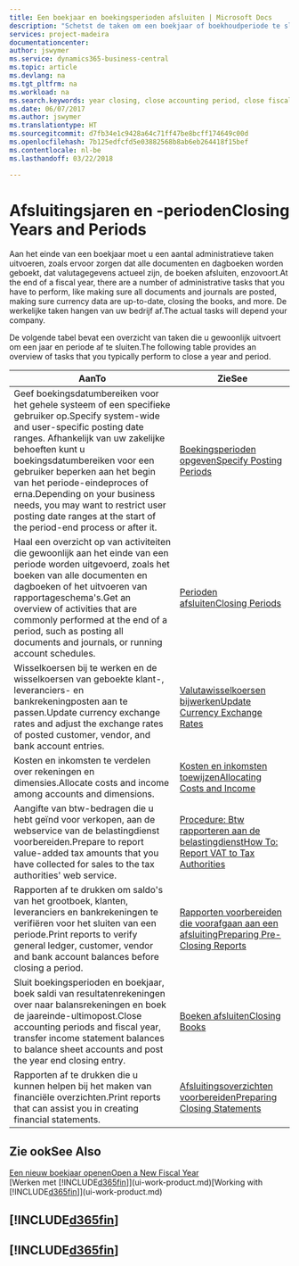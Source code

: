 ```yaml
---
title: Een boekjaar en boekingsperioden afsluiten | Microsoft Docs
description: "Schetst de taken om een boekjaar of boekhoudperiode te sluiten, bijvoorbeeld, ervoor zorgen dat documenten en dagboeken worden geboekt en banksaldi verifiëren."
services: project-madeira
documentationcenter: 
author: jswymer
ms.service: dynamics365-business-central
ms.topic: article
ms.devlang: na
ms.tgt_pltfrm: na
ms.workload: na
ms.search.keywords: year closing, close accounting period, close fiscal year, bank account detailed trial balance
ms.date: 06/07/2017
ms.author: jswymer
ms.translationtype: HT
ms.sourcegitcommit: d7fb34e1c9428a64c71ff47be8bcff174649c00d
ms.openlocfilehash: 7b125edfcfd5e03882568b8ab6eb264418f15bef
ms.contentlocale: nl-be
ms.lasthandoff: 03/22/2018

---
```

# <a name="closing-years-and-periods"></a><span data-ttu-id="6837f-103">Afsluitingsjaren en -perioden</span><span class="sxs-lookup"><span data-stu-id="6837f-103">Closing Years and Periods</span></span>
<span data-ttu-id="6837f-104">Aan het einde van een boekjaar moet u een aantal administratieve taken uitvoeren, zoals ervoor zorgen dat alle documenten en dagboeken worden geboekt, dat valutagegevens actueel zijn, de boeken afsluiten, enzovoort.</span><span class="sxs-lookup"><span data-stu-id="6837f-104">At the end of a fiscal year, there are a number of administrative tasks that you have to perform, like making sure all documents and journals are posted, making sure currency data are up-to-date, closing the books, and more.</span></span> <span data-ttu-id="6837f-105">De werkelijke taken hangen van uw bedrijf af.</span><span class="sxs-lookup"><span data-stu-id="6837f-105">The actual tasks will depend your company.</span></span>

<span data-ttu-id="6837f-106">De volgende tabel bevat een overzicht van taken die u gewoonlijk uitvoert om een jaar en periode af te sluiten.</span><span class="sxs-lookup"><span data-stu-id="6837f-106">The following table provides an overview of tasks that you typically perform to close a year and period.</span></span>

| <span data-ttu-id="6837f-107">Aan</span><span class="sxs-lookup"><span data-stu-id="6837f-107">To</span></span> | <span data-ttu-id="6837f-108">Zie</span><span class="sxs-lookup"><span data-stu-id="6837f-108">See</span></span> |
| --- | --- |
| <span data-ttu-id="6837f-109">Geef boekingsdatumbereiken voor het gehele systeem of een specifieke gebruiker op.</span><span class="sxs-lookup"><span data-stu-id="6837f-109">Specify system-wide and user-specific posting date ranges.</span></span> <span data-ttu-id="6837f-110">Afhankelijk van uw zakelijke behoeften kunt u boekingsdatumbereiken voor een gebruiker beperken aan het begin van het periode-eindeproces of erna.</span><span class="sxs-lookup"><span data-stu-id="6837f-110">Depending on your business needs, you may want to restrict user posting date ranges at the start of the period-end process or after it.</span></span> |[<span data-ttu-id="6837f-111">Boekingsperioden opgeven</span><span class="sxs-lookup"><span data-stu-id="6837f-111">Specify Posting Periods</span></span>](finance-how-specify-posting-periods.md) |
| <span data-ttu-id="6837f-112">Haal een overzicht op van activiteiten die gewoonlijk aan het einde van een periode worden uitgevoerd, zoals het boeken van alle documenten en dagboeken of het uitvoeren van rapportageschema's.</span><span class="sxs-lookup"><span data-stu-id="6837f-112">Get an overview of activities that are commonly performed at the end of a period, such as posting all documents and journals, or running account schedules.</span></span> |[<span data-ttu-id="6837f-113">Perioden afsluiten</span><span class="sxs-lookup"><span data-stu-id="6837f-113">Closing Periods</span></span>](year-how-complete-period-end-processes.md) |
| <span data-ttu-id="6837f-114">Wisselkoersen bij te werken en de wisselkoersen van geboekte klant-, leveranciers- en bankrekeningposten aan te passen.</span><span class="sxs-lookup"><span data-stu-id="6837f-114">Update currency exchange rates and adjust the exchange rates of posted customer, vendor, and bank account entries.</span></span> |[<span data-ttu-id="6837f-115">Valutawisselkoersen bijwerken</span><span class="sxs-lookup"><span data-stu-id="6837f-115">Update Currency Exchange Rates</span></span>](finance-how-update-currencies.md) |
| <span data-ttu-id="6837f-116">Kosten en inkomsten te verdelen over rekeningen en dimensies.</span><span class="sxs-lookup"><span data-stu-id="6837f-116">Allocate costs and income among accounts and dimensions.</span></span> |[<span data-ttu-id="6837f-117">Kosten en inkomsten toewijzen</span><span class="sxs-lookup"><span data-stu-id="6837f-117">Allocating Costs and Income</span></span>](year-allocate-costs-income.md) |
| <span data-ttu-id="6837f-118">Aangifte van btw-bedragen die u hebt geïnd voor verkopen, aan de webservice van de belastingdienst voorbereiden.</span><span class="sxs-lookup"><span data-stu-id="6837f-118">Prepare to report value-added tax amounts that you have collected for sales to the tax authorities' web service.</span></span> |[<span data-ttu-id="6837f-119">Procedure: Btw rapporteren aan de belastingdienst</span><span class="sxs-lookup"><span data-stu-id="6837f-119">How To: Report VAT to Tax Authorities</span></span>](finance-how-report-vat.md)|
| <span data-ttu-id="6837f-120">Rapporten af te drukken om saldo's van het grootboek, klanten, leveranciers en bankrekeningen te verifiëren voor het sluiten van een periode.</span><span class="sxs-lookup"><span data-stu-id="6837f-120">Print reports to verify general ledger, customer, vendor and bank account balances before closing a period.</span></span> |[<span data-ttu-id="6837f-121">Rapporten voorbereiden die voorafgaan aan een afsluiting</span><span class="sxs-lookup"><span data-stu-id="6837f-121">Preparing Pre-Closing Reports</span></span>](year-prepare-preclose-reports.md) |
| <span data-ttu-id="6837f-122">Sluit boekingsperioden en boekjaar, boek saldi van resultatenrekeningen over naar balansrekeningen en boek de jaareinde-ultimopost.</span><span class="sxs-lookup"><span data-stu-id="6837f-122">Close accounting periods and fiscal year, transfer income statement balances to balance sheet accounts and post the year end closing entry.</span></span> |[<span data-ttu-id="6837f-123">Boeken afsluiten</span><span class="sxs-lookup"><span data-stu-id="6837f-123">Closing Books</span></span>](year-close-books.md) |
| <span data-ttu-id="6837f-124">Rapporten af te drukken die u kunnen helpen bij het maken van financiële overzichten.</span><span class="sxs-lookup"><span data-stu-id="6837f-124">Print reports that can assist you in creating financial statements.</span></span> |[<span data-ttu-id="6837f-125">Afsluitingsoverzichten voorbereiden</span><span class="sxs-lookup"><span data-stu-id="6837f-125">Preparing Closing Statements</span></span>](year-prepare-close-statement.md) |

## <a name="see-also"></a><span data-ttu-id="6837f-126">Zie ook</span><span class="sxs-lookup"><span data-stu-id="6837f-126">See Also</span></span>
[<span data-ttu-id="6837f-127">Een nieuw boekjaar openen</span><span class="sxs-lookup"><span data-stu-id="6837f-127">Open a New Fiscal Year</span></span>](finance-how-open-new-fiscal-year.md)  
<span data-ttu-id="6837f-128">[Werken met [!INCLUDE[d365fin](includes/d365fin_md.md)]](ui-work-product.md)</span><span class="sxs-lookup"><span data-stu-id="6837f-128">[Working with [!INCLUDE[d365fin](includes/d365fin_md.md)]](ui-work-product.md)</span></span>

## [!INCLUDE[d365fin](includes/free_trial_md.md)]  
## [!INCLUDE[d365fin](includes/training_link_md.md)]

